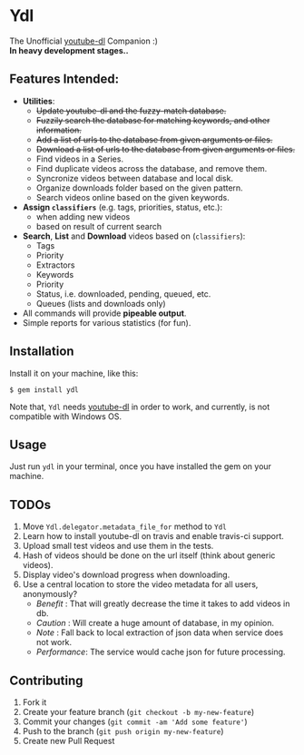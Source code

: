 # Ydl

The Unofficial [youtube-dl](youtube-dl) Companion :)  
**In heavy development stages..**

## Features Intended:

- **Utilities**:
	- <del>Update youtube-dl and the fuzzy-match database.</del>
	- <del>Fuzzily search the database for matching keywords, and other information.</del>
	- <del>Add a list of urls to the database from given arguments or files.</del>
    - <del>Download a list of urls to the database from given arguments or files.</del>
	- Find videos in a Series.
	- Find duplicate videos across the database, and remove them.
	- Syncronize videos between database and local disk.
	- Organize downloads folder based on the given pattern.
	- Search videos online based on the given keywords.
- **Assign `classifiers`** (e.g. tags, priorities, status, etc.):
	- when adding new videos
	- based on result of current search
- **Search**, **List** and **Download** videos based on (`classifiers`):
	- Tags
	- Priority
	- Extractors
	- Keywords
	- Priority
	- Status, i.e. downloaded, pending, queued, etc.
	- Queues (lists and downloads only)
- All commands will provide **pipeable output**.
- Simple reports for various statistics (for fun).

## Installation

Install it on your machine, like this:

    $ gem install ydl

Note that, `Ydl` needs [youtube-dl](youtube-dl) in order
to work, and currently, is not compatible with Windows OS.

## Usage

Just run `ydl` in your terminal, once you have installed the gem on your
machine.

## TODOs

1. Move `Ydl.delegator.metadata_file_for` method to `Ydl`
2. Learn how to install youtube-dl on travis and enable travis-ci support.
3. Upload small test videos and use them in the tests.
4. Hash of videos should be done on the url itself (think about generic videos).
5. Display video's download progress when downloading.
6. Use a central location to store the video metadata for all users, anonymously?
   - *Benefit*    : That will greatly decrease the time it takes to add videos in db.
   - *Caution*    : Will create a huge amount of database, in my opinion.
   - *Note*       : Fall back to local extraction of json data when service does not work.
   - *Performance*: The service would cache json for future processing.

## Contributing

1. Fork it
2. Create your feature branch (`git checkout -b my-new-feature`)
3. Commit your changes (`git commit -am 'Add some feature'`)
4. Push to the branch (`git push origin my-new-feature`)
5. Create new Pull Request


  [youtube-dl]: http://rg3.github.io/youtube-dl/
